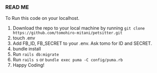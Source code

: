 ### READ ME ###

To Run this code on your localhost.

1. Download the repo to your local machine by running `git clone https://github.com/tomohiro-mitani/petsitter.git`
2. touch .env
3. Add FB_ID, FB_SECRET to your .env. Ask tomo for ID and SECRET.
4. bundle install
5. Run `rails db:migrate`
6. Run `rails s` or `bundle exec puma -C config/puma.rb`
7. Happy Coding!